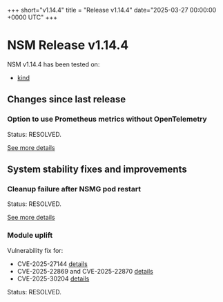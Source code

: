 
+++
short="v1.14.4"
title = "Release v1.14.4"
date="2025-03-27 00:00:00 +0000 UTC"
+++


# NSM Release v1.14.4 



NSM v1.14.4 has been tested on:
- [kind](https://github.com/networkservicemesh/integration-k8s-kind/actions?query=branch%3Arelease%2Fv1.14.4+)


## Changes since last release

### Option to use Prometheus metrics without OpenTelemetry

Status: RESOLVED.

[See more details](https://github.com/networkservicemesh/sdk/issues/1652)

## System stability fixes and improvements


### Cleanup failure after NSMG pod restart

Status: RESOLVED.

[See more details](https://github.com/networkservicemesh/sdk/issues/1725)


### Module uplift

Vulnerability fix for:

- CVE-2025-27144 [details](https://github.com/networkservicemesh/sdk/pull/1723)
- CVE-2025-22869 and CVE-2025-22870 [details](https://github.com/networkservicemesh/sdk/pull/1722)
- CVE-2025-30204 [details](https://github.com/networkservicemesh/sdk/pull/1726)

Status: RESOLVED.
